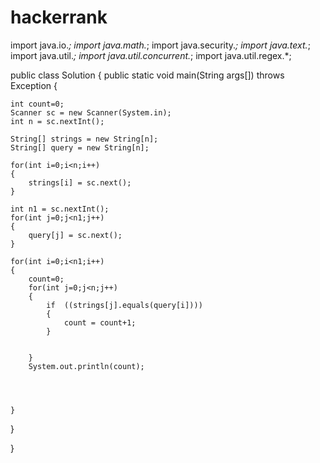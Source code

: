 # hackerrank



import java.io.*;
import java.math.*;
import java.security.*;
import java.text.*;
import java.util.*;
import java.util.concurrent.*;
import java.util.regex.*;

public class Solution {
    public static void main(String args[]) throws Exception
    {
    
    int count=0;
    Scanner sc = new Scanner(System.in);
    int n = sc.nextInt();
    
    String[] strings = new String[n];
    String[] query = new String[n];
    
    for(int i=0;i<n;i++)
    {
        strings[i] = sc.next();
    }
    
    int n1 = sc.nextInt();
    for(int j=0;j<n1;j++)
    {
        query[j] = sc.next();
    }
    
    for(int i=0;i<n1;i++)
    {
        count=0;
        for(int j=0;j<n;j++)
        {
            if  ((strings[j].equals(query[i])))
            {
                count = count+1;
            }
           
            
        }
        System.out.println(count);
       
            
            
            
    }
  }
    
        
    
}
